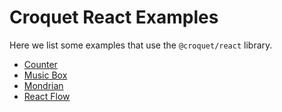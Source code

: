 # Croquet React Examples

Here we list some examples that use the `@croquet/react` library.

- [Counter](https://github.com/croquet/croquet-react-counter)
- [Music Box](https://github.com/yoshikiohshima/react-musicbox)
- [Mondrian](https://github.com/croquet/croquet-react-mondrian/)
- [React Flow](https://github.com/yoshikiohshima/reactflow-croquet)

